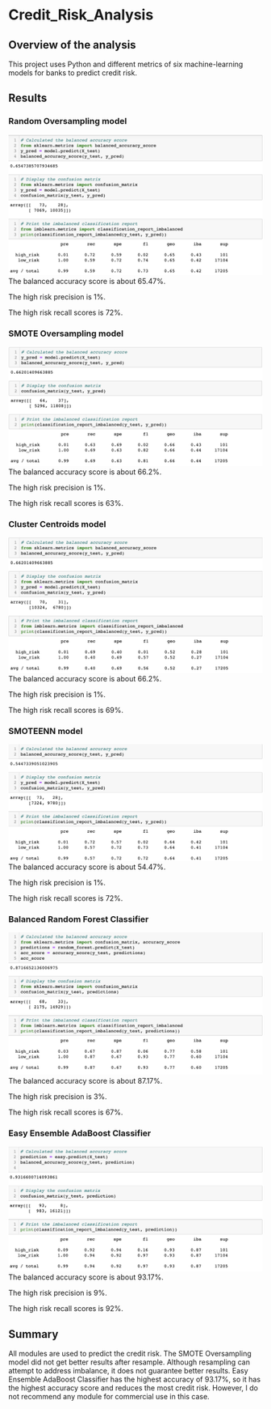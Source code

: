 # Credit_Risk_Analysis

## Overview of the analysis
This project uses Python and different metrics of six machine-learning models for banks to predict credit risk.


## Results
### Random Oversampling model
![over](Resources/over.png)
The balanced accuracy score is about 65.47%.

The high risk precision is 1%. 

The high risk recall scores is 72%. 


### SMOTE Oversampling model
![smote](Resources/smote.png)
The balanced accuracy score is about 66.2%.

The high risk precision is 1%. 

The high risk recall scores is 63%. 


### Cluster Centroids model
![cluster](Resources/cluster.png)
The balanced accuracy score is about 66.2%.

The high risk precision is 1%. 

The high risk recall scores is 69%. 

### SMOTEENN model
![smottee](Resources/smottee.png)
The balanced accuracy score is about 54.47%.

The high risk precision is 1%. 

The high risk recall scores is 72%. 

### Balanced Random Forest Classifier 
![random](Resources/random.png)
The balanced accuracy score is about 87.17%.

The high risk precision is 3%. 

The high risk recall scores is 67%. 

### Easy Ensemble AdaBoost Classifier
![easy](Resources/easy.png)
The balanced accuracy score is about 93.17%.

The high risk precision is 9%. 

The high risk recall scores is 92%. 

## Summary
All modules are used to predict the credit risk. 
The SMOTE Oversampling model did not get better results after resample. Although resampling can attempt to address imbalance, it does not guarantee better results.
Easy Ensemble AdaBoost Classifier has the highest accuracy of 93.17%, so it has the highest accuracy score and reduces the most credit risk. However, I do not recommend any module for commercial use in this case.

